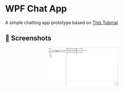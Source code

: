 # WPF Chat App
A simple chatting app prototype based on [This Tutorial](https://www.youtube.com/watch?v=I-Xmp-mulz4)

## 📸 Screenshots
<p align="center">
  <img src="Docs/screen1.png" width="45%" alt="Screenshot 1">
</p>
